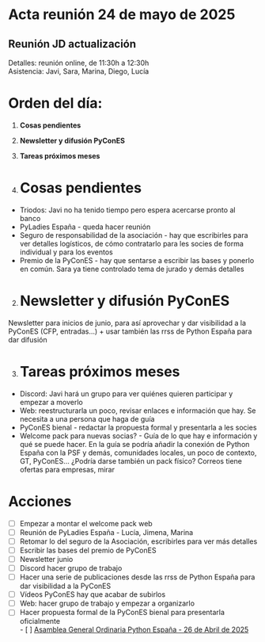 # **Acta reunión 24 de mayo de 2025**

## **Reunión JD actualización**

Detalles: reunión online, de 11:30h a 12:30h  
Asistencia: Javi, Sara, Marina, Diego, Lucía

# **Orden del día:**

1. **Cosas pendientes**  
2. **Newsletter y difusión PyConES**  
3. **Tareas próximos meses**

1. # **Cosas pendientes**

* Triodos: Javi no ha tenido tiempo pero espera acercarse pronto al banco  
* PyLadies España \- queda hacer reunión  
* Seguro de responsabilidad de la asociación \- hay que escribirles para ver detalles logísticos, de cómo contratarlo para les socies de forma individual y para los eventos  
* Premio de la PyConES \- hay que sentarse a escribir las bases y ponerlo en común. Sara ya tiene controlado tema de jurado y demás detalles

2. # **Newsletter y difusión PyConES**

Newsletter para inicios de junio, para así aprovechar y dar visibilidad a la PyConES (CFP, entradas…) \+ usar también las rrss de Python España para dar difusión

3. # **Tareas próximos meses**

* Discord: Javi hará un grupo para ver quiénes quieren participar y empezar a moverlo  
* Web: reestructurarla un poco, revisar enlaces e información que hay. Se necesita a una persona que haga de guía  
* PyConES bienal \- redactar la propuesta formal y presentarla a les socies  
* Welcome pack para nuevas socias? \- Guía de lo que hay e información y qué se puede hacer. En la guía se podría añadir la conexión de Python España con la PSF y demás, comunidades locales, un poco de contexto, GT, PyConES… ¿Podría darse también un pack físico? Correos tiene ofertas para empresas, mirar

# **Acciones**

- [ ] Empezar a montar el welcome pack web  
- [ ] Reunión de PyLadies España \- Lucía, Jimena, Marina  
- [ ] Retomar lo del seguro de la Asociación, escribirles para ver más detalles  
- [ ] Escribir las bases del premio de PyConES  
- [ ] Newsletter junio  
- [ ] Discord hacer grupo de trabajo  
- [ ] Hacer una serie de publicaciones desde las rrss de Python España para dar visibilidad a la PyConES  
- [ ] Vídeos PyConES hay que acabar de subirlos  
- [ ] Web: hacer grupo de trabajo y empezar a organizarlo  
- [ ] Hacer propuesta formal de la PyConES bienal para presentarla oficialmente  
      - [ ] [Asamblea General Ordinaria Python España - 26 de Abril de 2025](https://docs.google.com/presentation/d/1Mu-lLYatjTJ7bgbL5gtBv-P1vwoiGnXfU0kA8cTuk5w/edit?slide=id.g34b6311e841_0_47#slide=id.g34b6311e841_0_47)